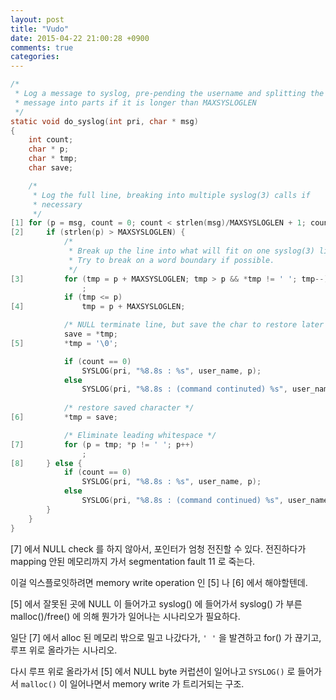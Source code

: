 ```yaml
---
layout: post
title: "Vudo"
date: 2015-04-22 21:00:28 +0900
comments: true
categories: 
---
```


``` c do_syslog
/*
 * Log a message to syslog, pre-pending the username and splitting the
 * message into parts if it is longer than MAXSYSLOGLEN
 */
static void do_syslog(int pri, char * msg)
{
    int count;
    char * p;
    char * tmp;
    char save;

    /* 
     * Log the full line, breaking into multiple syslog(3) calls if
     * necessary
     */
[1] for (p = msg, count = 0; count < strlen(msg)/MAXSYSLOGLEN + 1; count++) {
[2]     if (strlen(p) > MAXSYSLOGLEN) {
            /*
             * Break up the line into what will fit on one syslog(3) line
             * Try to break on a word boundary if possible.
             */
[3]         for (tmp = p + MAXSYSLOGLEN; tmp > p && *tmp != ' '; tmp--)
                ;
            if (tmp <= p)
[4]             tmp = p + MAXSYSLOGLEN;

            /* NULL terminate line, but save the char to restore later */
            save = *tmp;
[5]         *tmp = '\0';

            if (count == 0)
                SYSLOG(pri, "%8.8s : %s", user_name, p);
            else
                SYSLOG(pri, "%8.8s : (command continuted) %s", user_name, p);
            
            /* restore saved character */
[6]         *tmp = save;

            /* Eliminate leading whitespace */
[7]         for (p = tmp; *p != ' '; p++)
                ;
[8]     } else {
            if (count == 0)
                SYSLOG(pri, "%8.8s : %s", user_name, p);
            else
                SYSLOG(pri, "%8.8s : (command continued) %s", user_name, p);
        }
    }
}
```

[7] 에서 NULL check 를 하지 않아서, 포인터가 엄청 전진할 수 있다. 전진하다가 mapping 안된 메모리까지 가서 segmentation fault 11 로 죽는다.

이걸 익스플로잇하려면 memory write operation 인 [5] 나 [6] 에서 해야할텐데.

[5] 에서 잘못된 곳에 NULL 이 들어가고 syslog() 에 들어가서 syslog() 가 부른 malloc()/free() 에 의해 뭔가가 일어나는 시나리오가 필요하다.

일단 [7] 에서 alloc 된 메모리 밖으로 밀고 나갔다가, `' '` 을 발견하고 for() 가 끊기고, 루프 위로 올라가는 시나리오.

다시 루프 위로 올라가서 [5] 에서 NULL byte 커럽션이 일어나고 `SYSLOG()` 로 들어가서 `malloc()` 이 일어나면서 memory write 가 트리거되는 구조.
